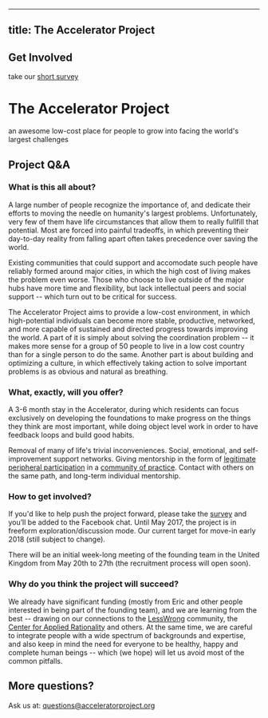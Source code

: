 
---
title: The Accelerator Project
---

<div class="header">

<div class="getinvolved">

## Get Involved

take our [short survey](https://goo.gl/pc4wAT)

</div>

<div class="center">

# The Accelerator Project

an awesome low-cost place for people to grow into facing the world's largest challenges

</div>

</div>

<div class="content">

## Project Q&A

### What is this all about?

A large number of people recognize the importance of,
and dedicate their efforts to moving the needle
on humanity's largest problems.
Unfortunately, very few of them have life circumstances
that allow them to really fullfill that potential.
Most are forced into painful tradeoffs, in which preventing
their day-to-day reality from falling apart often takes
precedence over saving the world.

Existing communities that could support and accomodate
such people have reliably formed around major cities,
in which the high cost of living makes the problem even worse.
Those who choose to live outside of the major hubs have more
time and flexibility,
but lack intellectual peers and social support
-- which turn out to be critical for success.

The Accelerator Project aims to provide a low-cost environment,
in which high-potential individuals can become more stable,
productive, networked, and more capable of sustained
and directed progress towards improving the world.
A part of it is simply about solving the coordination problem
-- it makes more sense for a group of 50 people to live
in a low cost country than for a single person to do the same.
Another part is about building and optimizing a culture,
in which effectively taking action to solve important problems
is as obvious and natural as breathing.

### What, exactly, will you offer?

A 3-6 month stay in the Accelerator,
during which residents can focus exclusively on developing
the foundations to make progress on the things they think
are most important,
while doing object level work in order to have
feedback loops and build good habits.

Removal of many of life's trivial inconveniences.
Social, emotional, and self-improvement support networks.
Giving mentorship in the form of
[legitimate peripheral participation](https://en.wikipedia.org/wiki/Legitimate_peripheral_participation)
in a
[community of practice](https://en.wikipedia.org/wiki/Community_of_practice).
Contact with others on the same path,
and long-term individual mentorship.

### How to get involved?

If you'd like to help push the project forward, please take the
[survey](https://goo.gl/pc4wAT) and you’ll be added to the Facebook chat.
Until May 2017, the project is in freeform exploration/discussion mode.
Our current target for move-in early 2018 (still subject to change).

There will be an initial week-long meeting of the founding team
in the United Kingdom from May 20th to 27th
(the recruitment process will open soon).

### Why do you think the project will succeed?

We already have significant funding (mostly from Eric and other people
interested in being part of the founding team), and we are learning
from the best
-- drawing on our connections to the [LessWrong](http://lesswrong.com/)
community, the
[Center for Applied Rationality](http://rationality.org/) and others.
At the same time, we are careful to integrate people with a wide
spectrum of backgrounds and expertise,
and also keep in mind the need for everyone to be healthy,
happy and complete human beings
-- which (we hope) will let us avoid most of the common pitfalls.

## More questions?

Ask us at:
[questions@acceleratorproject.org](mailto:questions@acceleratorproject.org)

</div>
